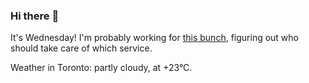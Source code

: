 ### Hi there :wave:

It's Wednesday! I'm probably working for [this bunch](https://github.com/kohofinancial), figuring out who should take care of which service.

Weather in Toronto: partly cloudy, at +23°C.
